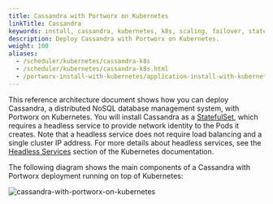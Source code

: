 ```yaml
---
title: Cassandra with Portworx on Kubernetes
linkTitle: Cassandra
keywords: install, cassandra, kubernetes, k8s, scaling, failover, statefulset, headless service
description: Deploy Cassandra with Portworx on Kubernetes.
weight: 100
aliases:
  - /scheduler/kubernetes/cassandra-k8s
  - /scheduler/kubernetes/cassandra-k8s.html
  - /portworx-install-with-kubernetes/application-install-with-kubernetes/cassandra/
---
```


This reference architecture document shows how you can deploy Cassandra, a distributed NoSQL database management system, with Portworx on Kubernetes. You will install Cassandra as a [StatefulSet](https://kubernetes.io/docs/concepts/workloads/controllers/statefulset/), which requires a headless service to provide network identity to the Pods it creates. Note that a headless service does not require load balancing and a single cluster IP address. For more details about headless services, see the [Headless Services](https://kubernetes.io/docs/concepts/services-networking/service/#headless-services) section of the Kubernetes documentation.

The following diagram shows the main components of a Cassandra with Portworx deployment running on top of Kubernetes:

![cassandra-with-portworx-on-kubernetes](/img/cassandra-with-portworx-on-kubernetes.png)

